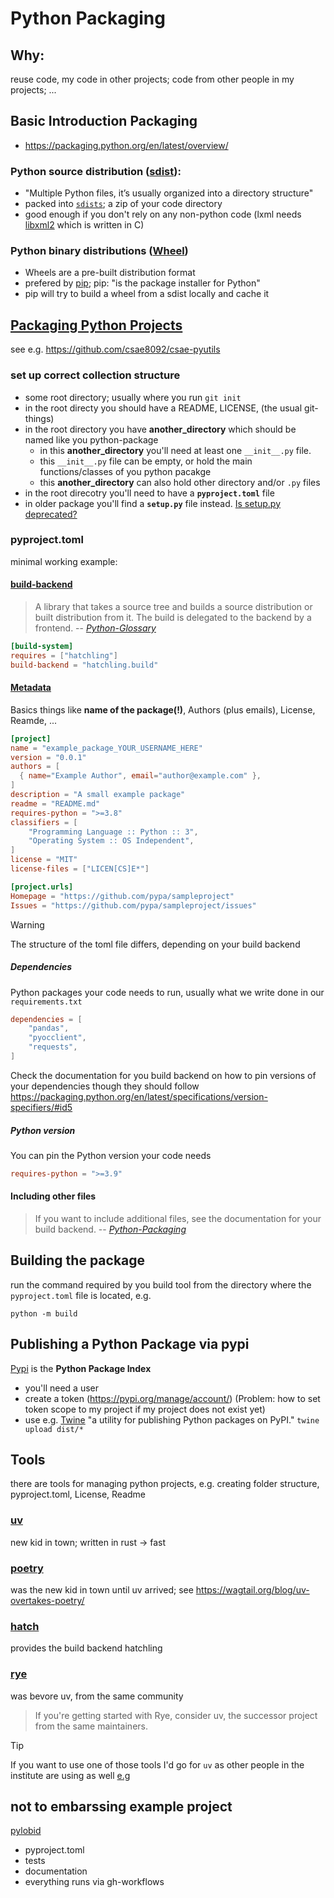 # Python Packaging

## Why:

reuse code, my code in other projects; code from other people in my projects; ...

## Basic Introduction Packaging
* https://packaging.python.org/en/latest/overview/

### Python source distribution ([sdist](https://packaging.python.org/en/latest/glossary/#term-Distribution-Package)):
* "Multiple Python files, it’s usually organized into a directory structure"
* packed into [`sdists`](); a zip of your code directory
* good enough if you don't rely on any non-python code (lxml needs [libxml2](https://gitlab.gnome.org/GNOME/libxml2) which is written in C)

### Python binary distributions ([Wheel](https://packaging.python.org/en/latest/glossary/#term-Wheel))

* Wheels are a pre-built distribution format
* prefered by [pip](https://github.com/pypa/pip); pip: "is the package installer for Python"
* pip will try to build a wheel from a sdist locally and cache it


## [Packaging Python Projects](https://packaging.python.org/en/latest/tutorials/packaging-projects/)

see e.g. https://github.com/csae8092/csae-pyutils

### set up correct collection structure
* some root directory; usually where you run `git init`
* in the root directy you should have a README, LICENSE, (the usual git-things)
* in the root directory you have **another_directory**  which should be named like you python-package
  * in this **another_directory** you'll need at least one `__init__.py` file.
  * this `__init__.py` file can be empty, or hold the main functions/classes of you python pacakge
  * this **another_directory** can also hold other directory and/or `.py` files
* in the root direcotry you'll need to have a **`pyproject.toml`** file
* in older package you'll find a **`setup.py`** file instead. [Is setup.py deprecated?](https://packaging.python.org/en/latest/discussions/setup-py-deprecated/#setup-py-deprecated)

### pyproject.toml

minimal working example:

#### [build-backend](https://packaging.python.org/en/latest/tutorials/packaging-projects/#choosing-a-build-backend)

> A library that takes a source tree and builds a source distribution or built distribution from it. The build is delegated to the backend by a frontend.
> -- <cite>[Python-Glossary](https://packaging.python.org/en/latest/glossary/#term-Build-Backend)</cite>

```toml
[build-system]
requires = ["hatchling"]
build-backend = "hatchling.build"
```
#### [Metadata](https://packaging.python.org/en/latest/tutorials/packaging-projects/#configuring-metadata)

Basics things like **name of the package(!)**, Authors (plus emails), License, Reamde, ...

```toml
[project]
name = "example_package_YOUR_USERNAME_HERE"
version = "0.0.1"
authors = [
  { name="Example Author", email="author@example.com" },
]
description = "A small example package"
readme = "README.md"
requires-python = ">=3.8"
classifiers = [
    "Programming Language :: Python :: 3",
    "Operating System :: OS Independent",
]
license = "MIT"
license-files = ["LICEN[CS]E*"]

[project.urls]
Homepage = "https://github.com/pypa/sampleproject"
Issues = "https://github.com/pypa/sampleproject/issues"
```
> [!WARNING]  
> The structure of the toml file differs, depending on your build backend

##### Dependencies
Python packages your code needs to run, usually what we write done in our `requirements.txt`
```toml
dependencies = [
    "pandas",
    "pyocclient",
    "requests",
]
```
Check the documentation for you build backend on how to pin versions of your dependencies though they should follow https://packaging.python.org/en/latest/specifications/version-specifiers/#id5

##### Python version
You can pin the Python version your code needs
```toml
requires-python = ">=3.9"
```

#### Including other files
> If you want to include additional files, see the documentation for your build backend.
> -- <cite>[Python-Packaging](https://packaging.python.org/en/latest/tutorials/packaging-projects/#including-other-files)</cite>


## Building the package

run the command required by you build tool from the directory where the `pyproject.toml` file is located, e.g. 
```shell
python -m build
```

## Publishing a Python Package via pypi

[Pypi](https://pypi.org/) is the **Python Package Index**

* you'll need a user
* create a token (https://pypi.org/manage/account/) (Problem: how to set token scope to my project if my project does not exist yet)
* use e.g. [Twine](https://pypi.org/project/twine/) "a utility for publishing Python packages on PyPI." `twine upload dist/*`


## Tools

there are tools for managing python projects, e.g. creating folder structure, pyproject.toml, License, Readme

### [uv](https://docs.astral.sh/uv/)
new kid in town; written in rust -> fast

### [poetry](https://python-poetry.org/)
was the new kid in town until uv arrived; see https://wagtail.org/blog/uv-overtakes-poetry/

### [hatch](https://hatch.pypa.io/latest/)
provides the build backend hatchling

### [rye](https://rye.astral.sh/)
was bevore uv, from the same community
> If you're getting started with Rye, consider uv, the successor project from the same maintainers.

> [!TIP]  
> If you want to use one of those tools I'd go for `uv` as other people in the institute are using as well [e.g](https://github.com/acdh-oeaw/apis-instance-cookiecutter/commit/5fadae45f2a2a53881ab920f7207bcb0bf7ce611)

## not to embarssing example project

[pylobid](https://github.com/csae8092/pylobid)

* pyproject.toml
* tests
* documentation
* everything runs via gh-workflows